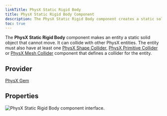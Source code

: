 ```yaml
---
linkTitle: PhysX Static Rigid Body
title: PhysX Static Rigid Body Component
description: The PhysX Static Rigid Body component creates a static solid object that cannot move and collides with other PhysX entities.
toc: true
---
```


The **PhysX Static Rigid Body** component makes an entity a static solid object that cannot move. It can collide with other PhysX entities. The entity must also have at least one [PhysX Shape Collider](/docs/user-guide/components/reference/physx/shape-collider/), [PhysX Primitive Collider](/docs/user-guide/components/reference/physx/collider/) or [PhysX Mesh Collider](/docs/user-guide/components/reference/physx/mesh-collider/) component that defines a collider for the entity.

## Provider

[PhysX Gem](/docs/user-guide/gems/reference/physics/nvidia/physx/)

## Properties

![PhysX Static Rigid Body component interface.](/images/user-guide/components/reference/physx/physx-static-rigid-body-ui-01.png)

